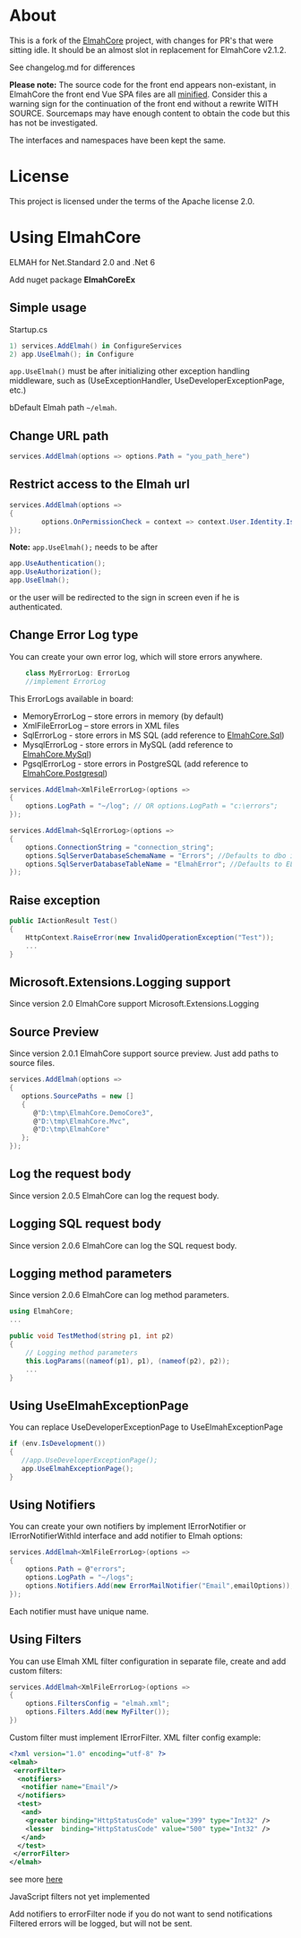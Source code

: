 # About

This is a fork of the [ElmahCore](https://github.com/ElmahCoreEx/ElmahCoreEx) project, with changes for PR's that were sitting idle.
It should be an almost slot in replacement for ElmahCore v2.1.2.

See changelog.md for differences

**Please note:** The source code for the front end appears non-existant, in ElmahCore the front end Vue SPA files are all [minified](https://github.com/ElmahCoreEx/ElmahCoreEx/issues/77). Consider this a warning sign for the continuation of the front end without a rewrite WITH SOURCE.  Sourcemaps may have enough content to obtain the code but this has not be investigated.

The interfaces and namespaces have been kept the same.

# License

This project is licensed under the terms of the Apache license 2.0.

# Using ElmahCore

ELMAH for Net.Standard 2.0 and .Net 6

Add nuget package **ElmahCoreEx**

## Simple usage

Startup.cs

```csharp
1) services.AddElmah() in ConfigureServices
2) app.UseElmah(); in Configure
```

`app.UseElmah()` must be after initializing other exception handling middleware, such as (UseExceptionHandler, UseDeveloperExceptionPage, etc.)

bDefault Elmah path `~/elmah`.

## Change URL path

```csharp
services.AddElmah(options => options.Path = "you_path_here")
```

## Restrict access to the Elmah url

```csharp
services.AddElmah(options =>
{
        options.OnPermissionCheck = context => context.User.Identity.IsAuthenticated;
});
```

**Note:** `app.UseElmah();` needs to be after

```csharp
app.UseAuthentication();
app.UseAuthorization();
app.UseElmah();
```

or the user will be redirected to the sign in screen even if he is authenticated.

## Change Error Log type

You can create your own error log, which will store errors anywhere.

```csharp
    class MyErrorLog: ErrorLog
    //implement ErrorLog
```

This ErrorLogs available in board:

- MemoryErrorLog – store errors in memory (by default)
- XmlFileErrorLog – store errors in XML files
- SqlErrorLog - store errors in MS SQL (add reference to [ElmahCore.Sql](https://www.nuget.org/packages/ElmahCoreEx.Sql))
- MysqlErrorLog - store errors in MySQL (add reference to [ElmahCore.MySql](https://www.nuget.org/packages/ElmahCoreEx.MySql))
- PgsqlErrorLog - store errors in PostgreSQL (add reference to [ElmahCore.Postgresql](https://www.nuget.org/packages/ElmahCoreEx.Postgresql))

```csharp
services.AddElmah<XmlFileErrorLog>(options =>
{
    options.LogPath = "~/log"; // OR options.LogPath = "с:\errors";
});
```

```csharp
services.AddElmah<SqlErrorLog>(options =>
{
    options.ConnectionString = "connection_string";
    options.SqlServerDatabaseSchemaName = "Errors"; //Defaults to dbo if not set
    options.SqlServerDatabaseTableName = "ElmahError"; //Defaults to ELMAH_Error if not set
});
```

## Raise exception

```csharp
public IActionResult Test()
{
    HttpContext.RaiseError(new InvalidOperationException("Test"));
    ...
}
```

## Microsoft.Extensions.Logging support

Since version 2.0 ElmahCore support Microsoft.Extensions.Logging

## Source Preview

Since version 2.0.1 ElmahCore support source preview.
Just add paths to source files.

```csharp
services.AddElmah(options =>
{
   options.SourcePaths = new []
   {
      @"D:\tmp\ElmahCore.DemoCore3",
      @"D:\tmp\ElmahCore.Mvc",
      @"D:\tmp\ElmahCore"
   };
});
```

## Log the request body

Since version 2.0.5 ElmahCore can log the request body.

## Logging SQL request body

Since version 2.0.6 ElmahCore can log the SQL request body.

## Logging method parameters

Since version 2.0.6 ElmahCore can log method parameters.

```csharp
using ElmahCore;
...

public void TestMethod(string p1, int p2)
{
    // Logging method parameters
    this.LogParams((nameof(p1), p1), (nameof(p2), p2));
    ...
}

```

## Using UseElmahExceptionPage

You can replace UseDeveloperExceptionPage to UseElmahExceptionPage

```csharp
if (env.IsDevelopment())
{
   //app.UseDeveloperExceptionPage();
   app.UseElmahExceptionPage();
}
```

## Using Notifiers

You can create your own notifiers by implement IErrorNotifier or IErrorNotifierWithId interface and add notifier to Elmah options:

```csharp
services.AddElmah<XmlFileErrorLog>(options =>
{
    options.Path = @"errors";
    options.LogPath = "~/logs";
    options.Notifiers.Add(new ErrorMailNotifier("Email",emailOptions));
});
```

Each notifier must have unique name.

## Using Filters

You can use Elmah XML filter configuration in separate file, create and add custom filters:

```csharp
services.AddElmah<XmlFileErrorLog>(options =>
{
    options.FiltersConfig = "elmah.xml";
    options.Filters.Add(new MyFilter());
})
```

Custom filter must implement IErrorFilter.
XML filter config example:

```xml
<?xml version="1.0" encoding="utf-8" ?>
<elmah>
 <errorFilter>
  <notifiers>
   <notifier name="Email"/>
  </notifiers>
  <test>
   <and>
    <greater binding="HttpStatusCode" value="399" type="Int32" />
    <lesser  binding="HttpStatusCode" value="500" type="Int32" />
   </and>
  </test>
 </errorFilter>
</elmah>
```

see more [here](https://elmah.github.io/a/error-filtering/examples/)

JavaScript filters not yet implemented

Add notifiers to errorFilter node if you do not want to send notifications
Filtered errors will be logged, but will not be sent.
